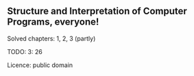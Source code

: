 ## Structure and Interpretation of Computer Programs, everyone!

Solved chapters: 1, 2, 3 (partly)

TODO: 3: 26

Licence: public domain
